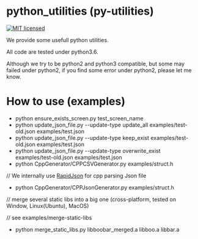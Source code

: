 python_utilities (py-utilities)
=================
[![MIT licensed](https://img.shields.io/badge/license-MIT-blue.svg)](./LICENSE)

We provide some usefull python utilities.

All code are tested under python3.6.

Although we try to be python2 and python3 compatible, but some may failed under python2, if you find some error under python2, please let me know.

# How to use (examples)
* python ensure_exists_screen.py test_screen_name
* python update_json_file.py --update-type update_all examples/test-old.json examples/test.json
* python update_json_file.py --update-type keep_exist examples/test-old.json examples/test.json
* python update_json_file.py --update-type overwrite_exist examples/test-old.json examples/test.json
* python CppGenerator/CPPCSVGenerator.py examples/struct.h

// We internally use [RapidJson](https://github.com/Tencent/rapidjson/) for cpp parsing Json file<br />
* python CppGenerator/CPPJsonGenerator.py examples/struct.h

// merge several static libs into a big one (cross-platform, tested on Window, Linux(Ubuntu), MacOS) 

// see examples/merge-static-libs
* python merge_static_libs.py libboobar_merged.a libboo.a libbar.a

